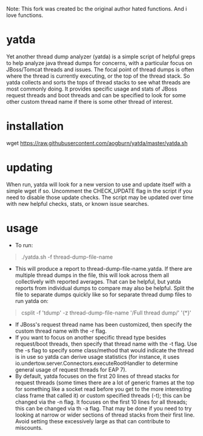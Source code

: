 Note: This fork was created bc the original author hated functions. And i love functions.

# yatda
Yet another thread dump analyzer (yatda) is a simple script of helpful greps to help analyze java thread dumps for concerns, with a particular focus on JBoss/Tomcat threads and issues. The focal point of thread dumps is often where the thread is currently executing, or the top of the thread stack. So yatda collects and sorts the tops of thread stacks to see what threads are most commonly doing. It provides specific usage and stats of JBoss request threads and boot threads and can be specified to look for some other custom thread name if there is some other thread of interest.

# installation

wget https://raw.githubusercontent.com/aogburn/yatda/master/yatda.sh

# updating 

When run, yatda will look for a new version to use and update itself with a simple wget if so.  Uncomment the CHECK_UPDATE flag in the script if you need to disable those update checks. The script may be updated over time with new helpful checks, stats, or known issue searches.

# usage

* To run:
> ./yatda.sh -f thread-dump-file-name
* This will produce a report to thread-dump-file-name.yatda. If there are multiple thread dumps in the file, this will look across them all collectively with reported averages. That can be helpful, but yatda reports from individual dumps to compare may also be helpful. Split the file to separate dumps quickly like so for separate thread dump files to run yatda on:
> csplit -f 'tdump' -z thread-dump-file-name '/Full thread dump/' '{*}'
* If JBoss's request thread name has been customized, then specify the custom thread name with the -r flag.
* If you want to focus on another specific thread type besides request/boot threads, then specify that thread name with the -t flag.  Use the -s flag to specify some class/method that would indicate the thread is in use so yatda can derive usage statistics (for instance, it uses io.undertow.server.Connectors.executeRootHandler to determine general usage of request threads for EAP 7).
* By default, yatda focuses on the first 20 lines of thread stacks for request threads (some times there are a lot of generic frames at the top for something like a socket read before you get to the more interesting class frame that called it) or custom specified threads (-t); this can be changed via the -n flag.  It focuses on the first 10 lines for all threads; this can be changed via th -a flag. That may be done if you need to try looking at narrow or wider sections of thread stacks from their first line. Avoid setting these excessively large as that can contribute to miscounts.
